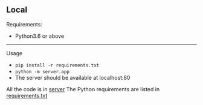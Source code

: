 ## Local

Requirements:

- Python3.6 or above

---

Usage

- `pip install -r requirements.txt`
- `python -m server.app`
- The server should be available at localhost:80

All the code is in [server](../server)
The Python requirements are listed in [requirements.txt](../requirements.txt)
